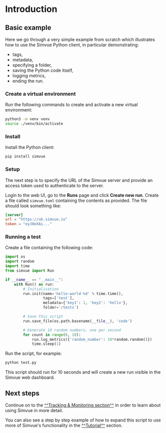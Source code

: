 # Introduction

## Basic example

Here we go through a very simple example from scratch which illustrates how to use
the Simvue Python client, in particular demonstrating:

* tags,
* metadata,
* specifying a folder,
* saving the Python code itself,
* logging metrics,
* ending the run.

### Create a virtual environment

Run the following commands to create and activate a new virtual environment:

```sh
python3 -m venv venv
source ./venv/bin/activate
```

### Install

Install the Python client:

```sh
pip install simvue
```

### Setup

The next step is to specify the URL of the Simvue server and provide an access token used to authenticate to the server.

Login to the web UI, go to the **Runs** page and click **Create new run**. Create a file called `simvue.toml` containing
the contents as provided.
The file should look something like:

```toml
[server]
url = "https://uk.simvue.io"
token = "eyJ0eXAi..."
```

### Running a test

Create a file containing the following code:

```py
import os
import random
import time
from simvue import Run

if __name__ == "__main__":
    with Run() as run:
        # Initialisation
        run.init(name='hello-world-%d' % time.time(),
                 tags=['test'],
                 metadata={'key1': 1, 'key2': 'hello'},
                 folder='/tests')

        # Save this script
        run.save_file(os.path.basename(__file__), 'code')

        # Generate 10 random numbers, one per second
        for count in range(0, 10):
            run.log_metrics({'random_number': 10*random.random()})
            time.sleep(1)
```

Run the script, for example:

```sh
python test.py
```

This script should run for 10 seconds and will create a new run visible in the Simvue web dashboard.

## Next steps

Continue on to the [^^Tracking & Monitoring section^^](/tracking-monitoring/getting-started/) in order to learn about using Simvue
in more detail.

You can also see a step by step example of how to expand this script to use more of Simvue's functionality in the
[^^Tutorial^^](/tutorial_basic/introduction/) section.

